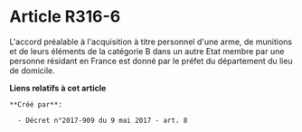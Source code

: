 # Article R316-6

L'accord préalable à l'acquisition à titre personnel d'une arme, de munitions et de leurs éléments de la catégorie B dans un
autre Etat membre par une personne résidant en France est donné par le préfet du département du lieu de domicile.

**Liens relatifs à cet article**

	**Créé par**:

	  - Décret n°2017-909 du 9 mai 2017 - art. 8
